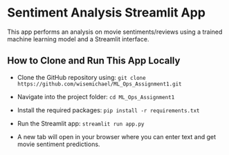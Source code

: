 # Sentiment Analysis Streamlit App

This app performs an analysis on movie sentiments/reviews using a trained machine learning model and a Streamlit interface.

## How to Clone and Run This App Locally

- Clone the GitHub repository using:
  `git clone https://github.com/wisemichael/ML_Ops_Assignment1.git`

- Navigate into the project folder:
  `cd ML_Ops_Assignment1`

- Install the required packages:
  `pip install -r requirements.txt`

- Run the Streamlit app:
  `streamlit run app.py`

- A new tab will open in your browser where you can enter text and get movie sentiment predictions.

